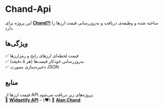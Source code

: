 # **Chand-Api**

این پروژه برای **[Chand?!](https://github.com/CertMusashi/Chand)** ساخته شده و وظیفه‌ی دریافت و به‌روزرسانی قیمت ارزها را دارد.

## **ویژگی‌ها**
✅ قیمت لحظه‌ای ارزهای رایج و رمزارزها  
✅ به‌روزرسانی خودکار قیمت‌ها (هر ۵ دقیقه)  
✅ ذخیره‌سازی بصورت JSON 

## **منابع**  
قیمت ارزها از API پروژه‌های زیر دریافت می‌شود:  
🔗 **[Widgetify API](https://github.com/widgetify-app/widgetify-pwa)** – (❤️)
🔗 **[Alan Chand](https://alanchand.com/)**